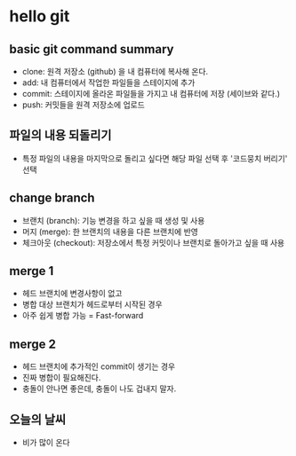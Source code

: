# hello git

## basic git command summary

- clone: 원격 저장소 (github) 을 내 컴퓨터에 복사해 온다.
- add: 내 컴퓨터에서 작업한 파일들을 스테이지에 추가
- commit: 스테이지에 올라온 파일들을 가지고 내 컴퓨터에 저장 (세이브와 같다.)
- push: 커밋들을 원격 저장소에 업로드

## 파일의 내용 되돌리기

- 특정 파일의 내용을 마지막으로 돌리고 싶다면 해당 파일 선택 후 '코드뭉치 버리기' 선택

## change branch

- 브랜치 (branch): 기능 변경을 하고 싶을 때 생성 및 사용
- 머지 (merge): 한 브랜치의 내용을 다른 브랜치에 반영
- 체크아웃 (checkout): 저장소에서 특정 커밋이나 브랜치로 돌아가고 싶을 때 사용

## merge 1

- 헤드 브랜치에 변경사항이 없고
- 병합 대상 브랜치가 헤드로부터 시작된 경우
- 아주 쉽게 병합 가능 = Fast-forward

## merge 2

- 헤드 브랜치에 추가적인 commit이 생기는 경우
- 진짜 병합이 필요해진다.
- 충돌이 안나면 좋은데,  충돌이 나도 겁내지 말자.

## 오늘의 날씨

- 비가 많이 온다
